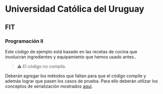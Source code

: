 # Universidad Católica del Uruguay
## FIT
### Programación II

Este código de ejemplo está basado en las recetas de cocina que involucran ingredientes y equipamiento que hemos usado antes..

> :warning: El código no compila.

Deberán agregar los métodos que faltan para que el código compile y además lograr que pasen los casos de prueba. Para ello deberán utilizar los conceptos de serialización mostrados [aquí](https://github.com/ucudal/PII_Person_Serialization).